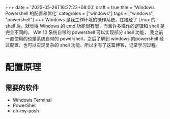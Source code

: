 +++
date = '2025-05-26T16:27:22+08:00'
draft = true
title = 'Windows Powershell 的配置和优化'
categroies = ["windows"]
tags = ["windows", "powershell"]
+++
Windows 是我工作环境的操作系统，在接触了 Linux 的 shell 后，就觉得 Windows 的 cmd 功能很有限，而且许多操作的逻辑和 shell 是完全不同的。
Win 10 系统自带的 powershell 可以实现部分 shell 功能， 我之前一直使用的也是系统自带的 powershell，之后了解到 windows 的powershell 经过配置，也可以实现复杂的 shell 功能。所以才有了这篇博客，记录学习过程。

# 配置原理
## 需要的软件
- Windows Terminal
- PowerShell
- oh-my-posh


